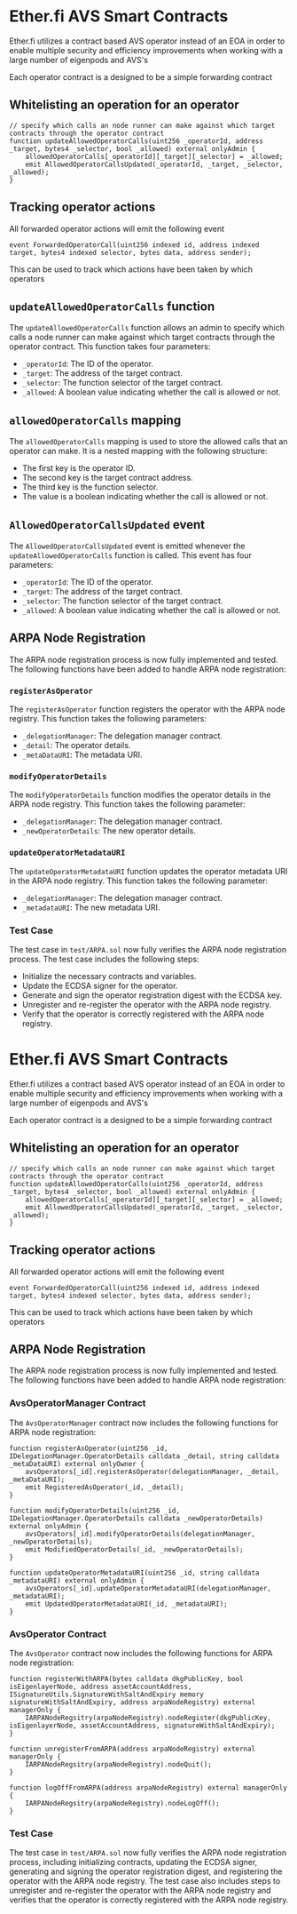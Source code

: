 # Ether.fi AVS Smart Contracts

Ether.fi utilizes a contract based AVS operator instead of an EOA in order to enable multiple security and efficiency improvements when working with a large number of eigenpods and AVS's

Each operator contract is a designed to be a simple forwarding contract

## Whitelisting an operation for an operator

    // specify which calls an node runner can make against which target contracts through the operator contract
    function updateAllowedOperatorCalls(uint256 _operatorId, address _target, bytes4 _selector, bool _allowed) external onlyAdmin {
        allowedOperatorCalls[_operatorId][_target][_selector] = _allowed;
        emit AllowedOperatorCallsUpdated(_operatorId, _target, _selector, _allowed);
    }

## Tracking operator actions
All forwarded operator actions will emit the following event

    event ForwardedOperatorCall(uint256 indexed id, address indexed target, bytes4 indexed selector, bytes data, address sender);

This can be used to track which actions have been taken by which operators

## `updateAllowedOperatorCalls` function

The `updateAllowedOperatorCalls` function allows an admin to specify which calls a node runner can make against which target contracts through the operator contract. This function takes four parameters:

- `_operatorId`: The ID of the operator.
- `_target`: The address of the target contract.
- `_selector`: The function selector of the target contract.
- `_allowed`: A boolean value indicating whether the call is allowed or not.

## `allowedOperatorCalls` mapping

The `allowedOperatorCalls` mapping is used to store the allowed calls that an operator can make. It is a nested mapping with the following structure:

- The first key is the operator ID.
- The second key is the target contract address.
- The third key is the function selector.
- The value is a boolean indicating whether the call is allowed or not.

## `AllowedOperatorCallsUpdated` event

The `AllowedOperatorCallsUpdated` event is emitted whenever the `updateAllowedOperatorCalls` function is called. This event has four parameters:

- `_operatorId`: The ID of the operator.
- `_target`: The address of the target contract.
- `_selector`: The function selector of the target contract.
- `_allowed`: A boolean value indicating whether the call is allowed or not.

## ARPA Node Registration

The ARPA node registration process is now fully implemented and tested. The following functions have been added to handle ARPA node registration:

### `registerAsOperator`

The `registerAsOperator` function registers the operator with the ARPA node registry. This function takes the following parameters:

- `_delegationManager`: The delegation manager contract.
- `_detail`: The operator details.
- `_metaDataURI`: The metadata URI.

### `modifyOperatorDetails`

The `modifyOperatorDetails` function modifies the operator details in the ARPA node registry. This function takes the following parameter:

- `_delegationManager`: The delegation manager contract.
- `_newOperatorDetails`: The new operator details.

### `updateOperatorMetadataURI`

The `updateOperatorMetadataURI` function updates the operator metadata URI in the ARPA node registry. This function takes the following parameter:

- `_delegationManager`: The delegation manager contract.
- `_metadataURI`: The new metadata URI.

### Test Case

The test case in `test/ARPA.sol` now fully verifies the ARPA node registration process. The test case includes the following steps:

- Initialize the necessary contracts and variables.
- Update the ECDSA signer for the operator.
- Generate and sign the operator registration digest with the ECDSA key.
- Unregister and re-register the operator with the ARPA node registry.
- Verify that the operator is correctly registered with the ARPA node registry.
# Ether.fi AVS Smart Contracts

Ether.fi utilizes a contract based AVS operator instead of an EOA in order to enable multiple security and efficiency improvements when working with a large number of eigenpods and AVS's

Each operator contract is a designed to be a simple forwarding contract

## Whitelisting an operation for an operator

    // specify which calls an node runner can make against which target contracts through the operator contract
    function updateAllowedOperatorCalls(uint256 _operatorId, address _target, bytes4 _selector, bool _allowed) external onlyAdmin {
        allowedOperatorCalls[_operatorId][_target][_selector] = _allowed;
        emit AllowedOperatorCallsUpdated(_operatorId, _target, _selector, _allowed);
    }

## Tracking operator actions
All forwarded operator actions will emit the following event

    event ForwardedOperatorCall(uint256 indexed id, address indexed target, bytes4 indexed selector, bytes data, address sender);

This can be used to track which actions have been taken by which operators

## ARPA Node Registration

The ARPA node registration process is now fully implemented and tested. The following functions have been added to handle ARPA node registration:

### AvsOperatorManager Contract

The `AvsOperatorManager` contract now includes the following functions for ARPA node registration:

    function registerAsOperator(uint256 _id, IDelegationManager.OperatorDetails calldata _detail, string calldata _metaDataURI) external onlyOwner {
        avsOperators[_id].registerAsOperator(delegationManager, _detail, _metaDataURI);
        emit RegisteredAsOperator(_id, _detail);
    }

    function modifyOperatorDetails(uint256 _id, IDelegationManager.OperatorDetails calldata _newOperatorDetails) external onlyAdmin {
        avsOperators[_id].modifyOperatorDetails(delegationManager, _newOperatorDetails);
        emit ModifiedOperatorDetails(_id, _newOperatorDetails);
    }

    function updateOperatorMetadataURI(uint256 _id, string calldata _metadataURI) external onlyAdmin {
        avsOperators[_id].updateOperatorMetadataURI(delegationManager, _metadataURI);
        emit UpdatedOperatorMetadataURI(_id, _metadataURI);
    }

### AvsOperator Contract

The `AvsOperator` contract now includes the following functions for ARPA node registration:

    function registerWithARPA(bytes calldata dkgPublicKey, bool isEigenlayerNode, address assetAccountAddress, ISignatureUtils.SignatureWithSaltAndExpiry memory signatureWithSaltAndExpiry, address arpaNodeRegistry) external managerOnly {
        IARPANodeRegsitry(arpaNodeRegistry).nodeRegister(dkgPublicKey, isEigenlayerNode, assetAccountAddress, signatureWithSaltAndExpiry);
    }

    function unregisterFromARPA(address arpaNodeRegistry) external managerOnly {
        IARPANodeRegsitry(arpaNodeRegistry).nodeQuit();
    }

    function logOffFromARPA(address arpaNodeRegistry) external managerOnly {
        IARPANodeRegsitry(arpaNodeRegistry).nodeLogOff();
    }

### Test Case

The test case in `test/ARPA.sol` now fully verifies the ARPA node registration process, including initializing contracts, updating the ECDSA signer, generating and signing the operator registration digest, and registering the operator with the ARPA node registry. The test case also includes steps to unregister and re-register the operator with the ARPA node registry and verifies that the operator is correctly registered with the ARPA node registry.
